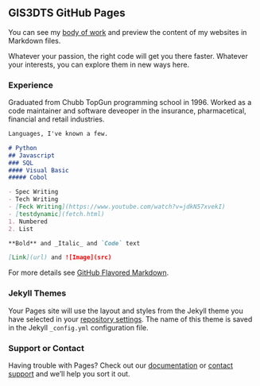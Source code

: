 ## GIS3DTS GitHub Pages

You can see my [body of work](https://www.google.com/url?sa=i&url=https%3A%2F%2Fstylecaster.com%2Fbeauty%2Fjessica-alba-health%2F&psig=AOvVaw2nzm7eEJVvvb1huKMtbEF-&ust=1614284836558000&source=images&cd=vfe&ved=0CAIQjRxqFwoTCPDF7vCtg-8CFQAAAAAdAAAAABAD) and preview the content of my websites in Markdown files.

Whatever your passion, the right code will get you there faster. Whatever your interests, you can explore them in new ways here.

### Experience

Graduated from Chubb TopGun programming school in 1996. Worked as a code maintainer and software deveoper in the insurance, pharmacetical, financial and retail industries.

```markdown
Languages, I've known a few.

# Python
## Javascript
### SQL
#### Visual Basic
##### Cobol

- Spec Writing
- Tech Writing
- [Feck Writing](https://www.youtube.com/watch?v=jdkN57xvekI) 
- [testdynamic](fetch.html) 
1. Numbered
2. List

**Bold** and _Italic_ and `Code` text

[Link](url) and ![Image](src)
```

For more details see [GitHub Flavored Markdown](https://guides.github.com/features/mastering-markdown/).

### Jekyll Themes

Your Pages site will use the layout and styles from the Jekyll theme you have selected in your [repository settings](https://github.com/gis3dts/github-pages-with-jekyll/settings). The name of this theme is saved in the Jekyll `_config.yml` configuration file.

### Support or Contact

Having trouble with Pages? Check out our [documentation](https://docs.github.com/categories/github-pages-basics/) or [contact support](https://support.github.com/contact) and we’ll help you sort it out.
